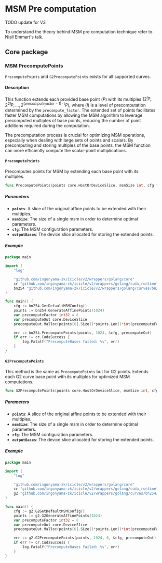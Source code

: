 # MSM Pre computation

TODO update for V3

To understand the theory behind MSM pre computation technique refer to Niall Emmart's [talk](https://youtu.be/KAWlySN7Hm8?feature=shared&t=1734).

## Core package

### MSM PrecomputePoints

`PrecomputePoints` and `G2PrecomputePoints` exists for all supported curves.

#### Description

This function extends each provided base point $(P)$ with its multiples $(2^lP, 2^{2l}P, ..., 2^{(precompute_factor - 1) \cdot l}P)$, where $(l)$ is a level of precomputation determined by the `precompute_factor`. The extended set of points facilitates faster MSM computations by allowing the MSM algorithm to leverage precomputed multiples of base points, reducing the number of point additions required during the computation.

The precomputation process is crucial for optimizing MSM operations, especially when dealing with large sets of points and scalars. By precomputing and storing multiples of the base points, the MSM function can more efficiently compute the scalar-point multiplications.

#### `PrecomputePoints`

Precomputes points for MSM by extending each base point with its multiples.

```go
func PrecomputePoints(points core.HostOrDeviceSlice, msmSize int, cfg *core.MSMConfig, outputBases core.DeviceSlice) cr.CudaError
```

##### Parameters

- **`points`**: A slice of the original affine points to be extended with their multiples.
- **`msmSize`**: The size of a single msm in order to determine optimal parameters.
- **`cfg`**: The MSM configuration parameters.
- **`outputBases`**: The device slice allocated for storing the extended points.

##### Example

```go
package main

import (
	"log"

	"github.com/ingonyama-zk/icicle/v2/wrappers/golang/core"
	cr "github.com/ingonyama-zk/icicle/v2/wrappers/golang/cuda_runtime"
	bn254 "github.com/ingonyama-zk/icicle/v2/wrappers/golang/curves/bn254"
)

func main() {
	cfg := bn254.GetDefaultMSMConfig()
	points := bn254.GenerateAffinePoints(1024)
	var precomputeFactor int32 = 8
	var precomputeOut core.DeviceSlice
	precomputeOut.Malloc(points[0].Size()*points.Len()*int(precomputeFactor), points[0].Size())

	err := bn254.PrecomputePoints(points, 1024, &cfg, precomputeOut)
	if err != cr.CudaSuccess {
		log.Fatalf("PrecomputeBases failed: %v", err)
	}
}
```

#### `G2PrecomputePoints`

This method is the same as `PrecomputePoints` but for G2 points. Extends each G2 curve base point with its multiples for optimized MSM computations.

```go
func G2PrecomputePoints(points core.HostOrDeviceSlice, msmSize int, cfg *core.MSMConfig, outputBases core.DeviceSlice) cr.CudaError
```

##### Parameters

- **`points`**: A slice of the original affine points to be extended with their multiples.
- **`msmSize`**: The size of a single msm in order to determine optimal parameters.
- **`cfg`**: The MSM configuration parameters.
- **`outputBases`**: The device slice allocated for storing the extended points.

##### Example

```go
package main

import (
	"log"

	"github.com/ingonyama-zk/icicle/v2/wrappers/golang/core"
	cr "github.com/ingonyama-zk/icicle/v2/wrappers/golang/cuda_runtime"
	g2 "github.com/ingonyama-zk/icicle/v2/wrappers/golang/curves/bn254/g2"
)

func main() {
	cfg := g2.G2GetDefaultMSMConfig()
	points := g2.G2GenerateAffinePoints(1024)
	var precomputeFactor int32 = 8
	var precomputeOut core.DeviceSlice
	precomputeOut.Malloc(points[0].Size()*points.Len()*int(precomputeFactor), points[0].Size())

	err := g2.G2PrecomputePoints(points, 1024, 0, &cfg, precomputeOut)
	if err != cr.CudaSuccess {
		log.Fatalf("PrecomputeBases failed: %v", err)
	}
}
```
